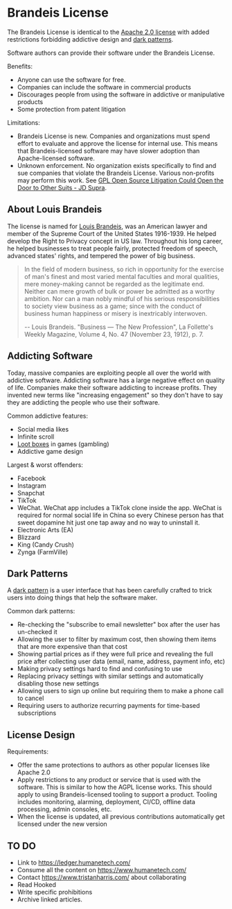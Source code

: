 # Brandeis License

The Brandeis License is identical to the
[Apache 2.0 license](https://www.apache.org/licenses/LICENSE-2.0.html)
with added restrictions forbidding addictive design and 
[dark patterns](https://en.wikipedia.org/wiki/Dark_pattern).

Software authors can provide their software under the Brandeis License.

Benefits:
- Anyone can use the software for free.
- Companies can include the software in commercial products
- Discourages people from using the software in addictive or manipulative products
- Some protection from patent litigation

Limitations:
- Brandeis License is new.
  Companies and organizations must spend effort to evaluate and approve the
  license for internal use.  This means that Brandeis-licensed software may have
  slower adoption than Apache-licensed software.
- Unknown enforcement.
  No organization exists specifically to find and sue companies that violate the Brandeis License.
  Various non-profits may perform this work.
  See [GPL Open Source Litigation Could Open the Door to Other Suits - JD Supra](https://www.jdsupra.com/legalnews/gpl-open-source-litigation-could-open-9594215/).

## About Louis Brandeis

The license is named for [Louis Brandeis](https://en.wikipedia.org/wiki/Louis_Brandeis),
was an American lawyer and member of the Supreme Court of the United States 1916-1939.
He helped develop the Right to Privacy concept in US law.
Throughout his long career, he helped businesses to treat people fairly, protected freedom of speech,
advanced states' rights, and tempered the power of big business.

> In the field of modern business, so rich in opportunity for the exercise of man's finest and most varied mental
> faculties and moral qualities, mere money-making cannot be regarded as the legitimate end. Neither can mere growth of
> bulk or power be admitted as a worthy ambition. Nor can a man nobly mindful of his serious responsibilities to society
> view business as a game; since with the conduct of business human happiness or misery is inextricably interwoven.
>
> -- Louis Brandeis. "Business — The New Profession", La Follette's Weekly Magazine, Volume 4, No. 47 (November 23, 1912), p. 7.

## Addicting Software
Today, massive companies are exploiting people all over the world with addictive software.
Addicting software has a large negative effect on quality of life.
Companies make their software addicting to increase profits.
They invented new terms like "increasing engagement" so they don't have to say they are
addicting the people who use their software.

Common addictive features:
- Social media likes
- Infinite scroll
- [Loot boxes](https://www.tomsguide.com/us/what-are-loot-boxes-microtransactions,news-26161.html) in games (gambling)
- Addictive game design

Largest & worst offenders:
- Facebook
- Instagram
- Snapchat
- TikTok
- WeChat.  WeChat app includes a TikTok clone inside the app.
  WeChat is required for normal social life in China so every Chinese person
  has that sweet dopamine hit just one tap away and no way to uninstall it.
- Electronic Arts (EA)
- Blizzard
- King (Candy Crush)
- Zynga (FarmVille)

## Dark Patterns
A [dark pattern](https://en.wikipedia.org/wiki/Dark_pattern)
is a user interface that has been carefully crafted to trick users into doing things
that help the software maker.

Common dark patterns:
- Re-checking the "subscribe to email newsletter" box after the user has un-checked it
- Allowing the user to filter by maximum cost, then showing them items that
  are more expensive than that cost
- Showing partial prices as if they were full price and revealing the full
  price after collecting user data (email, name, address, payment info, etc)
- Making privacy settings hard to find and confusing to use
- Replacing privacy settings with similar settings and automatically disabling those new settings
- Allowing users to sign up online but requiring them to make a phone call to cancel
- Requiring users to authorize recurring payments for time-based subscriptions

## License Design
Requirements:
- Offer the same protections to authors as other popular licenses like Apache 2.0
- Apply restrictions to any product or service that is used with the software.
  This is similar to how the AGPL license works. 
  This should apply to using Brandeis-licensed tooling to support a product.
  Tooling includes monitoring, alarming, deployment, CI/CD, offline data processing, admin consoles, etc.
- When the license is updated, all previous contributions automatically get licensed under the new version

## TO DO
- Link to https://ledger.humanetech.com/
- Consume all the content on https://www.humanetech.com/
- Contact https://www.tristanharris.com/ about collaborating
- Read Hooked
- Write specific prohibitions
- Archive linked articles.